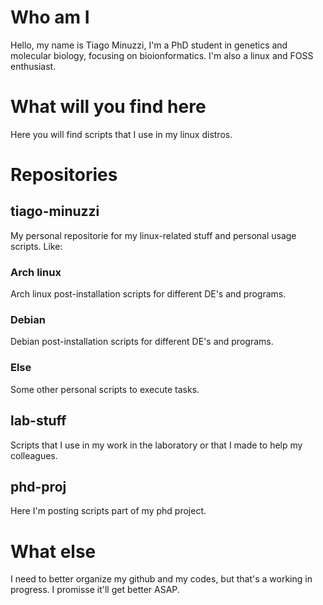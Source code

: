 # Who am I
Hello, my name is Tiago Minuzzi, I'm a PhD student in genetics and molecular biology, focusing on bioionformatics. I'm also a linux and FOSS enthusiast.
# What will you find here
Here you will find scripts that I use in my linux distros.
# Repositories
## tiago-minuzzi
My personal repositorie for my linux-related stuff and personal usage scripts. Like:
### Arch linux
Arch linux post-installation scripts for different DE's and programs.
### Debian
Debian post-installation scripts for different DE's and programs.
### Else
Some other personal scripts to execute tasks.
## lab-stuff
Scripts that I use in my work in the laboratory or that I made to help my colleagues.
## phd-proj
Here I'm posting scripts part of my phd project.
# What else
I need to better organize my github and my codes, but that's a working in progress. I promisse it'll get better ASAP.
